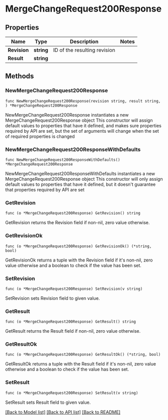 # MergeChangeRequest200Response

## Properties

Name | Type | Description | Notes
------------ | ------------- | ------------- | -------------
**Revision** | **string** | ID of the resulting revision | 
**Result** | **string** |  | 

## Methods

### NewMergeChangeRequest200Response

`func NewMergeChangeRequest200Response(revision string, result string, ) *MergeChangeRequest200Response`

NewMergeChangeRequest200Response instantiates a new MergeChangeRequest200Response object
This constructor will assign default values to properties that have it defined,
and makes sure properties required by API are set, but the set of arguments
will change when the set of required properties is changed

### NewMergeChangeRequest200ResponseWithDefaults

`func NewMergeChangeRequest200ResponseWithDefaults() *MergeChangeRequest200Response`

NewMergeChangeRequest200ResponseWithDefaults instantiates a new MergeChangeRequest200Response object
This constructor will only assign default values to properties that have it defined,
but it doesn't guarantee that properties required by API are set

### GetRevision

`func (o *MergeChangeRequest200Response) GetRevision() string`

GetRevision returns the Revision field if non-nil, zero value otherwise.

### GetRevisionOk

`func (o *MergeChangeRequest200Response) GetRevisionOk() (*string, bool)`

GetRevisionOk returns a tuple with the Revision field if it's non-nil, zero value otherwise
and a boolean to check if the value has been set.

### SetRevision

`func (o *MergeChangeRequest200Response) SetRevision(v string)`

SetRevision sets Revision field to given value.


### GetResult

`func (o *MergeChangeRequest200Response) GetResult() string`

GetResult returns the Result field if non-nil, zero value otherwise.

### GetResultOk

`func (o *MergeChangeRequest200Response) GetResultOk() (*string, bool)`

GetResultOk returns a tuple with the Result field if it's non-nil, zero value otherwise
and a boolean to check if the value has been set.

### SetResult

`func (o *MergeChangeRequest200Response) SetResult(v string)`

SetResult sets Result field to given value.



[[Back to Model list]](../README.md#documentation-for-models) [[Back to API list]](../README.md#documentation-for-api-endpoints) [[Back to README]](../README.md)


